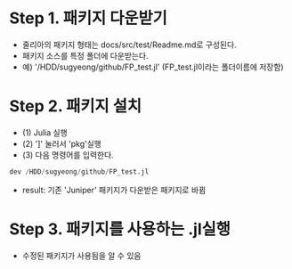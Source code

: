 # Step 1. 패키지 다운받기
- 줄리아의 패키지 형태는 docs/src/test/Readme.md로 구성된다.
- 패키지 소스를 특정 폴더에 다운받는다.
- 예) '/HDD/sugyeong/github/FP_test.jl' (FP_test.jl이라는 폴더이름에 저장함)

# Step 2. 패키지 설치
- (1) Julia 실행
- (2) ']' 눌러서 'pkg'실행
- (3) 다음 명령어를 입력한다.

```julia
dev /HDD/sugyeong/github/FP_test.jl
```
- result: 기존 'Juniper' 패키지가 다운받은 패키지로 바뀜

# Step 3. 패키지를 사용하는 .jl실행
- 수정된 패키지가 사용됨을 알 수 있음

